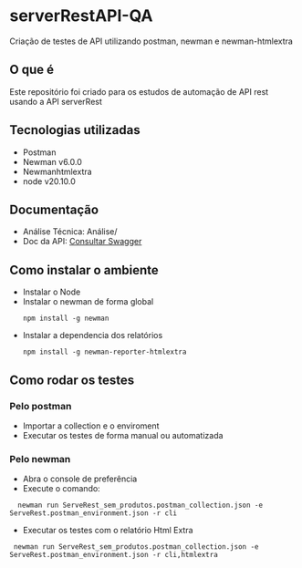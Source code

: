 # serverRestAPI-QA
Criação de testes de API utilizando postman, newman e newman-htmlextra

## O que é 
Este repositório foi criado para os estudos de automação de API rest usando a API serverRest

## Tecnologias utilizadas
- Postman
- Newman v6.0.0
- Newmanhtmlextra
- node v20.10.0

## Documentação
- Análise Técnica: Análise/
- Doc da API: [Consultar Swagger](https://serverest.dev/#/)


## Como instalar o ambiente 
- Instalar o Node
- Instalar o newman de forma global
  ```
  npm install -g newman
  ```
- Instalar a dependencia dos relatórios
  ```
  npm install -g newman-reporter-htmlextra
  ```
## Como rodar os testes

### Pelo postman
- Importar a collection e o enviroment
- Executar os testes de forma manual ou automatizada

### Pelo newman
- Abra o console de preferência
- Execute o comando:
 ```
   newman run ServeRest_sem_produtos.postman_collection.json -e ServeRest.postman_environment.json -r cli
  ```
- Executar os testes com o relatório Html Extra
 ```
  newman run ServeRest_sem_produtos.postman_collection.json -e ServeRest.postman_environment.json -r cli,htmlextra
  ```
